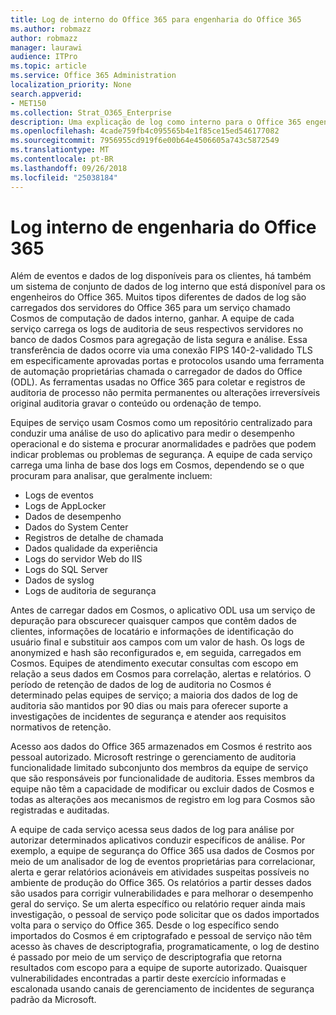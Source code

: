 ```yaml
---
title: Log de interno do Office 365 para engenharia do Office 365
ms.author: robmazz
author: robmazz
manager: laurawi
audience: ITPro
ms.topic: article
ms.service: Office 365 Administration
localization_priority: None
search.appverid:
- MET150
ms.collection: Strat_O365_Enterprise
description: Uma explicação de log como interno para o Office 365 engenharia equipes funciona.
ms.openlocfilehash: 4cade759fb4c095565b4e1f85ce15ed546177082
ms.sourcegitcommit: 7956955cd919f6e00b64e4506605a743c5872549
ms.translationtype: MT
ms.contentlocale: pt-BR
ms.lasthandoff: 09/26/2018
ms.locfileid: "25038184"
---
```

# <a name="internal-logging-for-office-365-engineering"></a>Log interno de engenharia do Office 365
Além de eventos e dados de log disponíveis para os clientes, há também um sistema de conjunto de dados de log interno que está disponível para os engenheiros do Office 365. Muitos tipos diferentes de dados de log são carregados dos servidores do Office 365 para um serviço chamado Cosmos de computação de dados interno, ganhar. A equipe de cada serviço carrega os logs de auditoria de seus respectivos servidores no banco de dados Cosmos para agregação de lista segura e análise. Essa transferência de dados ocorre via uma conexão FIPS 140-2-validado TLS em especificamente aprovadas portas e protocolos usando uma ferramenta de automação proprietárias chamada o carregador de dados do Office (ODL). As ferramentas usadas no Office 365 para coletar e registros de auditoria de processo não permita permanentes ou alterações irreversíveis original auditoria gravar o conteúdo ou ordenação de tempo.

Equipes de serviço usam Cosmos como um repositório centralizado para conduzir uma análise de uso do aplicativo para medir o desempenho operacional e do sistema e procurar anormalidades e padrões que podem indicar problemas ou problemas de segurança. A equipe de cada serviço carrega uma linha de base dos logs em Cosmos, dependendo se o que procuram para analisar, que geralmente incluem:
- Logs de eventos
- Logs de AppLocker
- Dados de desempenho
- Dados do System Center
- Registros de detalhe de chamada
- Dados qualidade da experiência
- Logs do servidor Web do IIS
- Logs do SQL Server
- Dados de syslog
- Logs de auditoria de segurança

Antes de carregar dados em Cosmos, o aplicativo ODL usa um serviço de depuração para obscurecer quaisquer campos que contêm dados de clientes, informações de locatário e informações de identificação do usuário final e substituir aos campos com um valor de hash. Os logs de anonymized e hash são reconfigurados e, em seguida, carregados em Cosmos. Equipes de atendimento executar consultas com escopo em relação a seus dados em Cosmos para correlação, alertas e relatórios. O período de retenção de dados de log de auditoria no Cosmos é determinado pelas equipes de serviço; a maioria dos dados de log de auditoria são mantidos por 90 dias ou mais para oferecer suporte a investigações de incidentes de segurança e atender aos requisitos normativos de retenção.

Acesso aos dados do Office 365 armazenados em Cosmos é restrito aos pessoal autorizado. Microsoft restringe o gerenciamento de auditoria funcionalidade limitado subconjunto dos membros da equipe de serviço que são responsáveis por funcionalidade de auditoria. Esses membros da equipe não têm a capacidade de modificar ou excluir dados de Cosmos e todas as alterações aos mecanismos de registro em log para Cosmos são registradas e auditadas.

A equipe de cada serviço acessa seus dados de log para análise por autorizar determinados aplicativos conduzir específicos de análise. Por exemplo, a equipe de segurança do Office 365 usa dados de Cosmos por meio de um analisador de log de eventos proprietárias para correlacionar, alerta e gerar relatórios acionáveis em atividades suspeitas possíveis no ambiente de produção do Office 365. Os relatórios a partir desses dados são usados para corrigir vulnerabilidades e para melhorar o desempenho geral do serviço. Se um alerta específico ou relatório requer ainda mais investigação, o pessoal de serviço pode solicitar que os dados importados volta para o serviço do Office 365. Desde o log específico sendo importados do Cosmos é em criptografado e pessoal de serviço não têm acesso às chaves de descriptografia, programaticamente, o log de destino é passado por meio de um serviço de descriptografia que retorna resultados com escopo para a equipe de suporte autorizado. Quaisquer vulnerabilidades encontradas a partir deste exercício informadas e escalonada usando canais de gerenciamento de incidentes de segurança padrão da Microsoft.
